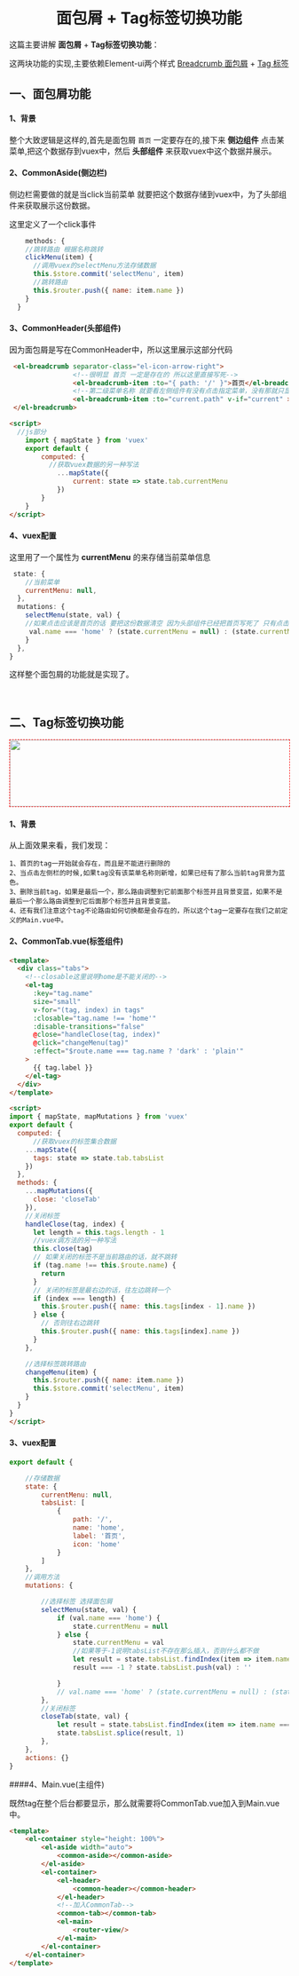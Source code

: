 # <center>面包屑 + Tag标签切换功能</center>

这篇主要讲解 **面包屑** +  **Tag标签切换功能**：

这两块功能的实现,主要依赖Element-ui两个样式 [Breadcrumb 面包屑](https://element.eleme.cn/#/zh-CN/component/breadcrumb)  +  [Tag 标签](https://element.eleme.cn/#/zh-CN/component/tag)

##  一、面包屑功能 

#### 1、背景

整个大致逻辑是这样的,首先是面包屑 `首页` 一定要存在的,接下来 **侧边组件** 点击某菜单,把这个数据存到vuex中，然后 **头部组件** 来获取vuex中这个数据并展示。

#### 2、CommonAside(侧边栏)

侧边栏需要做的就是当click当前菜单 就要把这个数据存储到vuex中，为了头部组件来获取展示这份数据。

这里定义了一个click事件

```javascript
    methods: {
    //跳转路由 根据名称跳转
    clickMenu(item) {
      //调用vuex的selectMenu方法存储数据
      this.$store.commit('selectMenu', item)
      //跳转路由
      this.$router.push({ name: item.name })
    }
  }
```

#### 3、CommonHeader(头部组件)

因为面包屑是写在CommonHeader中，所以这里展示这部分代码

```html
 <el-breadcrumb separator-class="el-icon-arrow-right">
                <!--很明显 首页 一定是存在的 所以这里直接写死-->
                <el-breadcrumb-item :to="{ path: '/' }">首页</el-breadcrumb-item>
                <!--第二级菜单名称 就要看左侧组件有没有点击指定菜单，没有那就只显示首页 点击就显示当前菜单名称-->
                <el-breadcrumb-item :to="current.path" v-if="current" >{{current.label}}</el-breadcrumb-item>
 </el-breadcrumb>

<script>
  //js部分
    import { mapState } from 'vuex'
    export default {
        computed: {
          //获取vuex数据的另一种写法
            ...mapState({
                current: state => state.tab.currentMenu
            })
        } 
    }
</script>
```

#### 4、vuex配置

这里用了一个属性为 **currentMenu** 的来存储当前菜单信息

```javascript
 state: {
    //当前菜单
    currentMenu: null,
  },
  mutations: {
    selectMenu(state, val) {
    //如果点击应该是首页的话 要把这份数据清空 因为头部组件已经把首页写死了 只有点击不是首页菜单才存储当前菜单
     val.name === 'home' ? (state.currentMenu = null) : (state.currentMenu = val)
    }
  },
}
```

这样整个面包屑的功能就是实现了。

<br>

##  二、Tag标签切换功能

<img src="https://img2020.cnblogs.com/blog/1090617/202003/1090617-20200328235102488-2054721024.jpg" style="border: 1px dashed rgb(255, 0, 0);" width="600" height="120">

#### 1、背景

从上面效果来看，我们发现：

```
1、首页的tag一开始就会存在，而且是不能进行删除的
2、当点击左侧栏的时候,如果tag没有该菜单名称则新增，如果已经有了那么当前tag背景为蓝色。
3、删除当前tag，如果是最后一个，那么路由调整到它前面那个标签并且背景变蓝，如果不是最后一个那么路由调整到它后面那个标签并且背景变蓝。
4、还有我们注意这个tag不论路由如何切换都是会存在的，所以这个tag一定要存在我们之前定义的Main.vue中。
```

#### 2、CommonTab.vue(标签组件)

```html
<template>
  <div class="tabs">
    <!--closable这里说明home是不能关闭的-->
    <el-tag
      :key="tag.name"
      size="small"
      v-for="(tag, index) in tags"
      :closable="tag.name !== 'home'"
      :disable-transitions="false"
      @close="handleClose(tag, index)"
      @click="changeMenu(tag)"
      :effect="$route.name === tag.name ? 'dark' : 'plain'"
    >
      {{ tag.label }}
    </el-tag>
  </div>
</template>

<script>
import { mapState, mapMutations } from 'vuex'
export default {
  computed: {
      //获取vuex的标签集合数据
    ...mapState({
      tags: state => state.tab.tabsList
    })
  },
  methods: {
    ...mapMutations({
      close: 'closeTab'
    }),
    //关闭标签
    handleClose(tag, index) {
      let length = this.tags.length - 1
      //vuex调方法的另一种写法
      this.close(tag)
      // 如果关闭的标签不是当前路由的话，就不跳转
      if (tag.name !== this.$route.name) {
        return
      }
      // 关闭的标签是最右边的话，往左边跳转一个
      if (index === length) {
        this.$router.push({ name: this.tags[index - 1].name })
      } else {
        // 否则往右边跳转
        this.$router.push({ name: this.tags[index].name })
      }
    },

    //选择标签跳转路由
    changeMenu(item) {
      this.$router.push({ name: item.name })
      this.$store.commit('selectMenu', item)
    }
  }
}
</script>
```

#### 3、vuex配置

```javascript
export default {

    //存储数据
    state: {
        currentMenu: null,
        tabsList: [
            {
                path: '/',
                name: 'home',
                label: '首页',
                icon: 'home'
            }
        ]
    },
    //调用方法
    mutations: {

        //选择标签 选择面包屑
        selectMenu(state, val) {
            if (val.name === 'home') {
                state.currentMenu = null
            } else {
                state.currentMenu = val
                //如果等于-1说明tabsList不存在那么插入，否则什么都不做
                let result = state.tabsList.findIndex(item => item.name === val.name)
                result === -1 ? state.tabsList.push(val) : ''

            }
            // val.name === 'home' ? (state.currentMenu = null) : (state.currentMenu = val)
        },
        //关闭标签
        closeTab(state, val) {
            let result = state.tabsList.findIndex(item => item.name === val.name)
            state.tabsList.splice(result, 1)
        },
    },
    actions: {}
}
```

####4、Main.vue(主组件)

既然tag在整个后台都要显示，那么就需要将CommonTab.vue加入到Main.vue中。

```html
<template>
    <el-container style="height: 100%">
        <el-aside width="auto">
            <common-aside></common-aside>
        </el-aside>
        <el-container>
            <el-header>
                <common-header></common-header>
            </el-header>
            <!--加入CommonTab-->
            <common-tab></common-tab>
            <el-main>
                <router-view/>
            </el-main>
        </el-container>
    </el-container>
</template>
```
